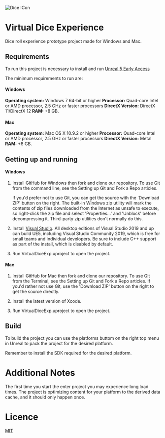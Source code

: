 ![Dice ICon](/Images/Dice_Banner.png)

# Virtual Dice Experience

Dice roll experience prototype project made for Windows and Mac.

## Requirements

To run this project is necessary to install and run [Unreal 5 Early Access](https://www.unrealengine.com/en-US/download)

The minimum requirements to run are:

#### Windows

**Operating system:** Windows 7 64-bit or higher
**Processor:** Quad-core Intel or AMD processor, 2.5 GHz or faster processors
**DirectX Version:** DirectX 11/DirectX 12
**RAM:** +8 GB.

#### Mac

**Operating system:** Mac OS X 10.9.2 or higher
**Processor:** Quad-core Intel or AMD processor, 2.5 GHz or faster processors
**DirectX Version:** Metal
**RAM:** +8 GB.

## Getting up and running

#### Windows

1. Install GitHub for Windows then fork and clone our repository. To use Git from the command line, see the Setting up Git and Fork a Repo articles.

    If you'd prefer not to use Git, you can get the source with the 'Download ZIP' button on the right. The built-in Windows zip utility will mark the contents of zip files downloaded from the Internet as unsafe to execute, so right-click the zip file and select 'Properties...' and 'Unblock' before decompressing it. Third-party zip utilities don't normally do this.

2. Install [Visual Studio](https://visualstudio.microsoft.com/downloads/). All desktop editions of Visual Studio 2019 and up can build UE5, including Visual Studio Community 2019, which is free for small teams and individual developers. Be sure to include C++ support as part of the install, which is disabled by default.

3. Run VirtualDiceExp.uproject to open the project.

#### Mac

1. Install GitHub for Mac then fork and clone our repository. To use Git from the Terminal, see the Setting up Git and Fork a Repo articles. If you'd rather not use Git, use the 'Download ZIP' button on the right to get the source directly.

2. Install the latest version of Xcode.

3. Run VirtualDiceExp.uproject to open the project.

## Build

To build the project you can use the platforms buttom on the right top menu in Unreal to pack the project for the desired platform.

Remember to install the SDK required for the desired platform.

# Additional Notes

The first time you start the enter project you may experience long load times. The project is optimizing content for your platform to the derived data cache, and it should only happen once.

# Licence
[MIT](LICENSE.md)
